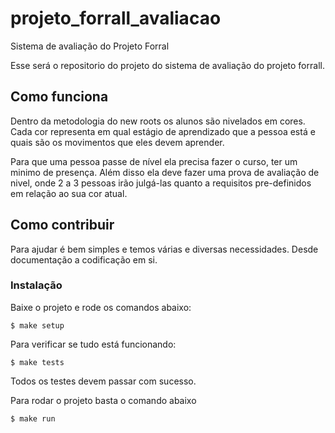 # projeto_forrall_avaliacao
Sistema de avaliação do Projeto Forral

Esse será o repositorio do projeto do sistema de avaliação do projeto forrall. 

## Como funciona

Dentro da metodologia do new roots os alunos são nivelados em cores. Cada cor representa em qual estágio de aprendizado que a pessoa está e quais são os movimentos que eles devem aprender. 

Para que uma pessoa passe de nível ela precisa fazer o curso, ter um minimo de presença. Além disso ela deve fazer uma prova de avaliação de nivel, onde 2 a 3 pessoas irão julgá-las quanto a requisitos pre-definidos em relação ao sua cor atual. 


## Como contribuir 

Para ajudar é bem simples e temos várias e diversas necessidades. Desde documentação a codificação em si. 

### Instalação
Baixe o projeto e rode os comandos abaixo: 

    $ make setup

Para verificar se tudo está funcionando: 

    $ make tests

Todos os testes devem passar com sucesso. 

Para rodar o projeto basta o comando abaixo

    $ make run

